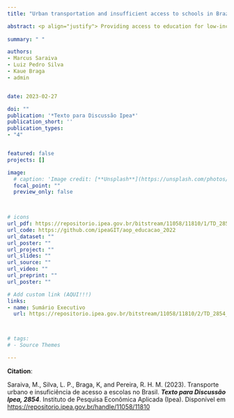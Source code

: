 ```yaml
---
title: "Urban transportation and insufficient access to schools in Brazil [PORT]"

abstract: <p align="justify"> Providing access to education for low-income populations is essential to reduce inequalities and promote social inclusion. Although the spatial dimension of inequalities in access to education has received attention in recent studies, there is a lack of studies that examine whether children have sufficient access to schools across Brazilian cities and how spatial patterns of accessibility poverty affect the lowest income population. This study presents the first large-scale analysis of accessibility to public schools across the 20 largest cities in Brazil in high spatial resolution. This study focuses on children and teenagers from low-income families and their access to early childhood day-care facilities and secondary schools, which present the lowest levels of school coverage in the country. Considering accessibility by foot and public transport, the study investigates education- -related social exclusion in the intra-urban scale as well as across cities and regions considering multiple thresholds of accessibility poverty. Results indicate that significant actions are still needed to achieve universal access to education in Brazil, particularly in what concerns early childhood and secondary education. We find a substantial portion of poor children with insufficient access to day-care and upper secondary schooling, particularly in low-density areas in the outskirts of cities. The low population density of these areas poses a challenge for the provision of education facilities in enough numbers and spatial coverage to improve school accessibility. The findings of this study contribute to a better understanding of the geographical dimension of poor access to education, which can have long-term effects on social exclusion from opportunities deepening poverty and social inequalities.</p>
  
summary: " "

authors:
- Marcus Saraiva
- Luiz Pedro Silva
- Kaue Braga
- admin


date: 2023-02-27

doi: ""
publication: '*Texto para Discussão Ipea*'
publication_short: ''
publication_types:
- "4"


featured: false
projects: []

image:
  # caption: 'Image credit: [**Unsplash**](https://unsplash.com/photos/jdD8gXaTZsc)'
  focal_point: ""
  preview_only: false


  
# icons
url_pdf: https://repositorio.ipea.gov.br/bitstream/11058/11810/1/TD_2854_web.pdf
url_code: https://github.com/ipeaGIT/aop_educacao_2022
url_dataset: ""
url_poster: ""
url_project: ""
url_slides: ""
url_source: ""
url_video: ""
url_preprint: ""
url_poster: ""

# Add custom link (AQUI!!!)
links:
- name: Sumário Executivo
  url: https://repositorio.ipea.gov.br/bitstream/11058/11810/2/TD_2854_sumex.pdf



# tags:
# - Source Themes

---
```



__Citation__:

Saraiva, M., Silva, L. P., Braga, K, and Pereira, R. H. M. (2023). Transporte urbano e insuficiência de acesso a escolas no Brasil. ***Texto para Discussão Ipea, 2854***. Instituto de Pesquisa Econômica Aplicada (Ipea). Disponível em https://repositorio.ipea.gov.br/handle/11058/11810

